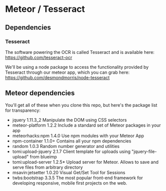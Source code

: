 # Meteor / Tesseract




## Dependencies

### Tesseract

The software powering the OCR is called Tesseract and is available here: https://github.com/tesseract-ocr

We'll be using a node package to access the functionality provided by Tesseract through our meteor app, which you can grab here: https://github.com/desmondmorris/node-tesseract

## Meteor dependencies

You'll get all of these when you clone this repo, but here's the package list for transparency:
* jquery              1.11.3_2  Manipulate the DOM using CSS selectors
* meteor-platform     1.2.2  Include a standard set of Meteor packages in your app
* meteorhacks:npm     1.4.0  Use npm modules with your Meteor App
* npm-container       1.1.0+ Contains all your npm dependencies
* random              1.0.3  Random number generator and utilities
* tomi:upload-jquery  2.1.7  Client template for uploads using "jquery-file-upload" from blueimp
* tomi:upload-server  1.2.5* Upload server for Meteor. Allows to save and serve files from arbitrary directory
* msavin:jetsetter    1.0.20  Visual Get/Set Tool for Sessions
* twbs:bootstrap      3.3.5  The most popular front-end framework for developing responsive, mobile first projects on the web.
